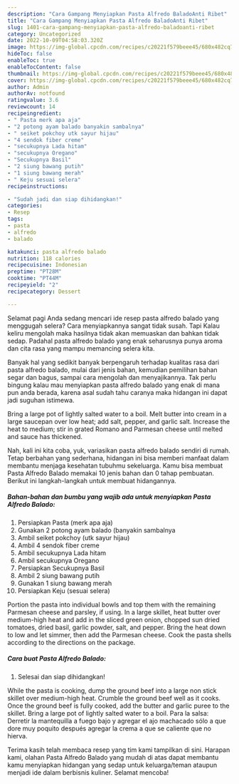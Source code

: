 ```yaml
---
description: "Cara Gampang Menyiapkan Pasta Alfredo BaladoAnti Ribet"
title: "Cara Gampang Menyiapkan Pasta Alfredo BaladoAnti Ribet"
slug: 1401-cara-gampang-menyiapkan-pasta-alfredo-baladoanti-ribet
category: Uncategorized
date: 2022-10-09T04:58:03.320Z
image: https://img-global.cpcdn.com/recipes/c20221f579beee45/680x482cq70/pasta-alfredo-balado-foto-resep-utama.jpg
hideToc: false
enableToc: true
enableTocContent: false
thumbnail: https://img-global.cpcdn.com/recipes/c20221f579beee45/680x482cq70/pasta-alfredo-balado-foto-resep-utama.jpg
cover: https://img-global.cpcdn.com/recipes/c20221f579beee45/680x482cq70/pasta-alfredo-balado-foto-resep-utama.jpg
author: Admin
authorAv: notfound
ratingvalue: 3.6
reviewcount: 14
recipeingredient:
- " Pasta merk apa aja"
- "2 potong ayam balado banyakin sambalnya"
- " seiket pokchoy utk sayur hijau"
- "4 sendok fiber creme"
- "secukupnya Lada hitam"
- "secukupnya Oregano"
- "Secukupnya Basil"
- "2 siung bawang putih"
- "1 siung bawang merah"
- " Keju sesuai selera"
recipeinstructions:

- "Sudah jadi dan siap dihidangkan!"
categories:
- Resep
tags:
- pasta
- alfredo
- balado

katakunci: pasta alfredo balado 
nutrition: 118 calories
recipecuisine: Indonesian
preptime: "PT28M"
cooktime: "PT44M"
recipeyield: "2"
recipecategory: Dessert

---
```



Selamat pagi Anda sedang mencari ide resep pasta alfredo balado yang menggugah selera? Cara menyiapkannya sangat tidak susah. Tapi Kalau keliru mengolah maka hasilnya tidak akan memuaskan dan bahkan tidak sedap. Padahal pasta alfredo balado yang enak seharusnya punya aroma dan cita rasa yang mampu memancing selera kita.


Banyak hal yang sedikit banyak berpengaruh terhadap kualitas rasa dari pasta alfredo balado, mulai dari jenis bahan, kemudian pemilihan bahan segar dan bagus, sampai cara mengolah dan menyajikannya. Tak perlu bingung kalau mau menyiapkan pasta alfredo balado yang enak di mana pun anda berada, karena asal sudah tahu caranya maka hidangan ini dapat jadi suguhan istimewa.

Bring a large pot of lightly salted water to a boil. Melt butter into cream in a large saucepan over low heat; add salt, pepper, and garlic salt. Increase the heat to medium; stir in grated Romano and Parmesan cheese until melted and sauce has thickened.


Nah, kali ini kita coba, yuk, variasikan pasta alfredo balado sendiri di rumah. Tetap berbahan yang sederhana, hidangan ini bisa memberi manfaat dalam membantu menjaga kesehatan tubuhmu sekeluarga. Kamu bisa membuat Pasta Alfredo Balado memakai 10 jenis bahan dan 0 tahap pembuatan. Berikut ini langkah-langkah untuk membuat hidangannya.

<!--inarticleads1-->

##### Bahan-bahan dan bumbu yang wajib ada untuk menyiapkan Pasta Alfredo Balado:

1. Persiapkan  Pasta (merk apa aja)
1. Gunakan 2 potong ayam balado (banyakin sambalnya
1. Ambil  seiket pokchoy (utk sayur hijau)
1. Ambil 4 sendok fiber creme
1. Ambil secukupnya Lada hitam
1. Ambil secukupnya Oregano
1. Persiapkan Secukupnya Basil
1. Ambil 2 siung bawang putih
1. Gunakan 1 siung bawang merah
1. Persiapkan  Keju (sesuai selera)


Portion the pasta into individual bowls and top them with the remaining Parmesan cheese and parsley, if using. In a large skillet, heat butter over medium-high heat and add in the sliced green onion, chopped sun dried tomatoes, dried basil, garlic powder, salt, and pepper. Bring the heat down to low and let simmer, then add the Parmesan cheese. Cook the pasta shells according to the directions on the package. 

<!--inarticleads2-->

##### Cara buat Pasta Alfredo Balado:


1. Selesai dan siap dihidangkan!

While the pasta is cooking, dump the ground beef into a large non stick skillet over medium-high heat. Crumble the ground beef well as it cooks. Once the ground beef is fully cooked, add the butter and garlic puree to the skillet. Bring a large pot of lightly salted water to a boil. Para la salsa: Derretir la mantequilla a fuego bajo y agregar el ajo machacado sólo a que dore muy poquito después agregar la crema a que se caliente que no hierva. 

Terima kasih telah membaca resep yang tim kami tampilkan di sini. Harapan kami, olahan Pasta Alfredo Balado yang mudah di atas dapat membantu kamu menyiapkan hidangan yang sedap untuk keluarga/teman ataupun menjadi ide dalam berbisnis kuliner. Selamat mencoba!
